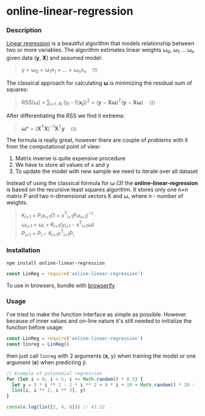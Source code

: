 # online-linear-regression

### Description
[Linear regression](https://en.wikipedia.org/wiki/Linear_regression) is a beautiful algorithm that models relationship between two or more variables. The algorithm estimates linear weights ⍵<sub>0</sub>, ⍵<sub>1</sub> … ⍵<sub>n</sub> given data (<b>y</b>, <b>X</b>) and assumed model: 
> y = ⍵<sub>0</sub> + ⍵<sub>1</sub>x<sub>1</sub> + … + ⍵<sub>n</sub>x<sub>n</sub>&nbsp;
&nbsp;&nbsp;<small>(1)</small>

The classical approach for calculating <b>⍵</b> is minimizing the residual sum of squares:
> RSS(⍵) = ∑<sub>i=1..N</sub> (y<sub>i</sub> - f(<b>x<sub>i</sub></b>))<sup>2</sup> = (<b>y</b> − <b>X⍵</b>)<sup>T</sup>(<b>y</b> − <b>X⍵</b>)&nbsp;
&nbsp;&nbsp;<small>(2)</small>

After differentiating the RSS we find it extrema:
> <b>⍵</b>* = (<b>X</b><sup>T</sup><b>X</b>)<sup>−1</sup><b>X</b><sup>T</sup><b>y</b>&nbsp;
&nbsp;&nbsp;<small>(3)</small>

The formula is really great, however there are couple of problems with it from the computational point of view:
1. Matrix inverse is quite expensive procedure
2. We have to store all values of x and y
3. To update the model with new sample we need to iterate over all dataset

Instead of using the classical formula for ⍵ <i>(3)</i> the <b>online-linear-regression</b> is based on the recursive least squares algorithm. It stores only one n×n matrix P and two n-dimensional vectors K and ⍵, where n - number of weights.

> K<sub>i+1</sub> = P<sub>i</sub>x<sub>i+1</sub>(1 + x<sup>T</sup><sub>i+1</sub>P<sub>i</sub>x<sub>i+1</sub>)<sup>−1</sup><br>
> ⍵<sub>i+1</sub> = ⍵<sub>i</sub> + K<sub>i+1</sub>(y<sub>i+1</sub> - x<sup>T</sup><sub>i+1</sub>⍵)<br>
> P<sub>i+1</sub> = P<sub>i</sub> − K<sub>i+1</sub>x<sup>T</sup><sub>i+1</sub>P<sub>i</sub>


### Installation
```npm install online-linear-regression```

```javascript
const LinReg = require('online-linear-regression')
```

To use in browsers, bundle with [browserify](https://github.com/browserify/browserify)

### Usage
I've tried to make the function interface as simple as possible. However because of inner values and on-line nature it's still needed to initialize the function before usage:

```javascript
const LinReg = require('online-linear-regression')
const linreg = LinReg()
```

then just call ```linreg``` with 2 arguments (<b>x</b>, y) when training the model or one argument (<b>x</b>) when predicting ŷ.

```javascript
// Example of polynomial regression
for (let i = 0; i < 5; i += Math.random() * 0.5) {
  let y = 3 * i ** 2 - 2 * i ** 2 + 9 * i + 10 + Math.random() * 20 - 10
  lin([i, i ** 2, i ** 3], y)
}

console.log(lin([2, 4, 8])) // 43.22
```
